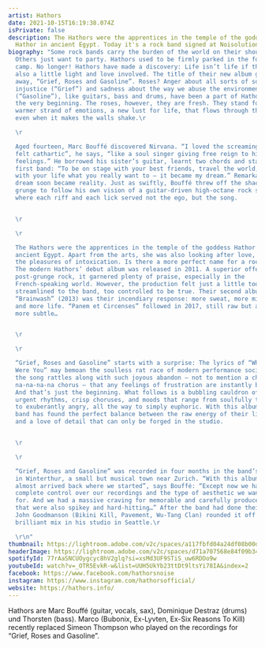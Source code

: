 ```yaml
---
artist: Hathors
date: 2021-10-15T16:19:38.074Z
isPrivate: false
description: The Hathors were the apprentices in the temple of the goddess
  Hathor in ancient Egypt. Today it's a rock band signed at Noisolution.
biography: "Some rock bands carry the burden of the world on their shoulders.
  Others just want to party. Hathors used to be firmly parked in the former
  camp. No longer! Hathors have made a discovery: Life isn’t life if there isn’t
  also a little light and love involved. The title of their new album gives it
  away, “Grief, Roses and Gasoline”. Roses? Anger about all sorts of social
  injustice (“Grief”) and sadness about the way we abuse the environment
  (“Gasoline”), like guitars, bass and drums, have been a part of Hathors from
  the very beginning. The roses, however, they are fresh. They stand for a
  warmer strand of emotions, a new lust for life, that flows through the album
  even when it makes the walls shake.\r

  \r

  Aged fourteen, Marc Bouffé discovered Nirvana. “I loved the screaming. It
  felt cathartic”, he says, “like a soul singer giving free reign to his
  feelings.” He borrowed his sister’s guitar, learnt two chords and started his
  first band: “To be on stage with your best friends, travel the world, and do
  with your life what you really want to – it became my dream.” Remarkably, the
  dream soon became reality. Just as swiftly, Bouffé threw off the shackles of
  grunge to follow his own vision of a guitar-driven high-octane rock sound
  where each riff and each lick served not the ego, but the song.


  \r

  \r

  The Hathors were the apprentices in the temple of the goddess Hathor in
  ancient Egypt. Apart from the arts, she was also looking after love, death and
  the pleasures of intoxication. Is there a more perfect name for a rock band?
  The modern Hathors’ debut album was released in 2011. A superior offering of
  post-grunge rock, it garnered plenty of praise, especially in the
  French-speaking world. However, the production felt just a little too
  streamlined to the band, too controlled to be true. Their second album
  “Brainwash” (2013) was their incendiary response: more sweat, more mistakes,
  and more life. “Panem et Circenses” followed in 2017, still raw but a little
  more subtle…


  \r

  \r

  “Grief, Roses and Gasoline” starts with a surprise: The lyrics of “Where
  Were You” may bemoan the soulless rat race of modern performance society, but
  the song rattles along with such joyous abandon – not to mention a cheeky
  na-na-na-na chorus – that any feelings of frustration are instantly banished.
  And that’s just the beginning. What follows is a bubbling cauldron of deep and
  urgent rhythms, crisp choruses, and moods that range from soulfully thoughtful
  to exuberantly angry, all the way to simply euphoric. With this album, the
  band has found the perfect balance between the raw energy of their live shows
  and a love of detail that can only be forged in the studio.


  \r

  \r

  “Grief, Roses and Gasoline” was recorded in four months in the band’s studio
  in Winterthur, a small but musical town near Zurich. “With this album we have
  almost arrived back where we started”, says Bouffé: “Except now we have
  complete control over our recordings and the type of aesthetic we want to go
  for. And we had a massive craving for memorable and carefully produced songs
  that were also spikey and hard-hitting…” After the band had done their work,
  John Goodmanson (Bikini Kill, Pavement, Wu-Tang Clan) rounded it off with a
  brilliant mix in his studio in Seattle.\r

  \r\n"
thumbnail: https://lightroom.adobe.com/v2c/spaces/a117fbfd04a24df08b00dc7343422215/assets/5aff9652f4540936d4d6fa45c63293f0/revisions/b1deb3bf67124c908b35005fe6e1b922/renditions/d4a8a123a9f0bd144e65c8dee83e6087
headerImage: https://lightroom.adobe.com/v2c/spaces/d71a707568e84f09b345e7a11ca248ff/assets/feea20790b47915ffcd67e5048ed1652/revisions/6f193d9a53574d9f9a056b9a8a2354da/renditions/9bed3394c0844020c512cb2741311d40
spotifyId: 77rAaSNCUOygcyc8hV2glq?si=xsMd3UF9STiS_uw6RDDo9w
youtubeId: watch?v=_OTR5EvkR-w&list=UUH5UkYb23ttDt9ltsYi78IA&index=2
facebook: https://www.facebook.com/hathorsnoise
instagram: https://www.instagram.com/hathorsofficial/
website: https://hathors.info/
---
```

Hathors are Marc Bouffé (guitar, vocals, sax), Dominique Destraz (drums) und Thorsten (bass). Marco (Bubonix, Ex-Lyvten, Ex-Six Reasons To Kill) recently replaced Simeon Thompson who played on the recordings for “Grief, Roses and Gasoline”.